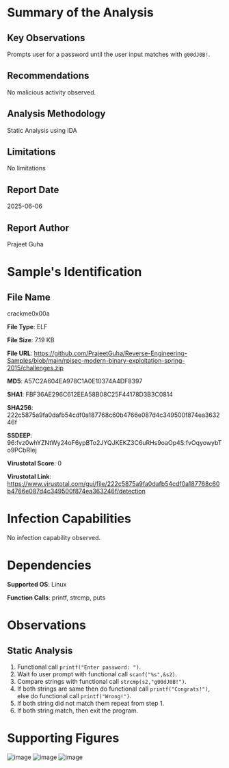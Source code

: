 # Summary of the Analysis
## Key Observations
Prompts user for a password until the user input matches with `g00dJ0B!`.

## Recommendations
No malicious activity observed.

## Analysis Methodology
Static Analysis using IDA

## Limitations
No limitations

## Report Date
2025-06-06

## Report Author
Prajeet Guha

# Sample's Identification
## File Name
crackme0x00a

**File Type**: ELF

**File Size**: 7.19 KB

**File URL**: https://github.com/PrajeetGuha/Reverse-Engineering-Samples/blob/main/rpisec-modern-binary-exploitation-spring-2015/challenges.zip

**MD5**: A57C2A604EA978C1A0E10374A4DF8397

**SHA1**: FBF36AE296C612EEA58B08C25F44178D3B3C0814

**SHA256**: 222c5875a9fa0dafb54cdf0a187768c60b4766e087d4c349500f874ea363246f

**SSDEEP**: 96:fvz0whYZNtWy24oF6ypBTo2JYQJKEKZ3C6uRHs9oaOp4S:fvOqyowybTo9PCbRIej

**Virustotal Score**: 0

**Virustotal Link**: https://www.virustotal.com/gui/file/222c5875a9fa0dafb54cdf0a187768c60b4766e087d4c349500f874ea363246f/detection

# Infection Capabilities
No infection capability observed.

# Dependencies
**Supported OS**: Linux

**Function Calls**: printf, strcmp, puts

# Observations
## Static Analysis
1. Functional call `printf("Enter password: ")`.
2. Wait fo user prompt with functional call `scanf("%s",&s2)`.
3. Compare strings with functional call `strcmp(s2,"g00dJ0B!")`.
4. If both strings are same then do functional call `printf("Congrats!")`, else do functional call `printf("Wrong!")`.
5. If both string did not match them repeat from step 1.
6. If both string match, then exit the program.

# Supporting Figures
![image](https://github.com/user-attachments/assets/19a5b4d1-7931-4015-a941-47e575237c12)
![image](https://github.com/user-attachments/assets/56659ef2-903b-4ee2-83d6-32db8aa7b0a9)
![image](https://github.com/user-attachments/assets/9012caf7-c4ed-4f59-b61d-4f058959076e)


